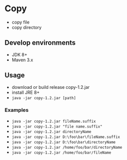 # Copy
- copy file
- copy directory

## Develop environments
- JDK 8+
- Maven 3.x

## Usage
- download or build release copy-1.2.jar
- install JRE 8+
- `java -jar copy-1.2.jar [path]`
### Examples
- `java -jar copy-1.2.jar fileName.suffix`
- `java -jar copy-1.2.jar "file name.suffix"`
- `java -jar copy-1.2.jar directoryName`
- `java -jar copy-1.2.jar D:\foo\bar\fileName.suffix`
- `java -jar copy-1.2.jar D:\foo\bar\directoryName`
- `java -jar copy-1.2.jar /home/foo/bar/directoryName`
- `java -jar copy-1.2.jar /home/foo/bar/fileName`
